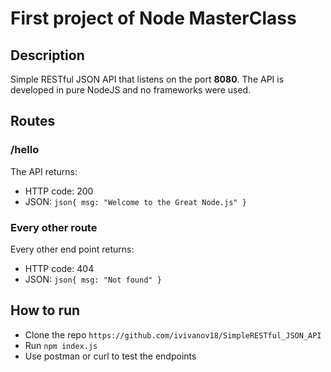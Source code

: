 # First project of Node MasterClass

## Description

Simple RESTful JSON API that listens on the port **8080**. The API is developed in pure NodeJS and no frameworks were used.

## Routes

### /hello

The API returns:

- HTTP code: 200
- JSON: `json{ msg: "Welcome to the Great Node.js" }`

### Every other route

Every other end point returns:

- HTTP code: 404
- JSON: `json{ msg: "Not found" }`

## How to run

- Clone the repo `https://github.com/ivivanov18/SimpleRESTful_JSON_API`
- Run `npm index.js`
- Use postman or curl to test the endpoints
